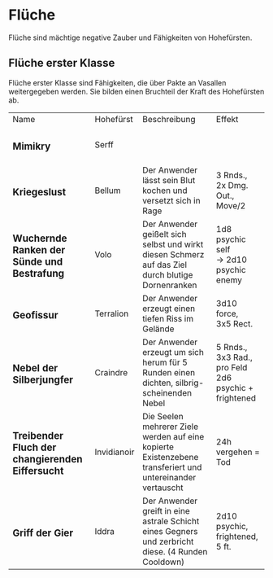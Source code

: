 # Flüche

Flüche sind mächtige negative Zauber und Fähigkeiten von Hohefürsten.

## Flüche erster Klasse

Flüche erster Klasse sind Fähigkeiten, die über Pakte an Vasallen weitergegeben werden. Sie bilden einen Bruchteil der
Kraft des Hohefürsten ab.

<table>
<tr><td>Name</td><td>Hohefürst</td><td>Beschreibung</td><td>Effekt</td></tr>
<tr><td><h3>Mimikry</h3></td><td>Serff</td><td> </td><td> </td></tr>
<tr><td><h3>Kriegeslust</h3></td><td>Bellum</td><td>Der Anwender lässt sein Blut kochen und versetzt sich in Rage</td><td>3 Rnds.,<br/>2x Dmg. Out.,<br/>Move/2</td></tr>
<tr><td><h3>Wuchernde Ranken der Sünde und Bestrafung</h3></td><td>Volo</td><td>Der Anwender geißelt sich selbst und wirkt diesen Schmerz auf das Ziel durch blutige Dornenranken</td><td>1d8 psychic self<br/>-&gt; 2d10 psychic enemy</td></tr>
<tr><td><h3>Geofissur</h3></td><td>Terralion</td><td>Der Anwender erzeugt einen tiefen Riss im Gelände</td><td>3d10 force,<br/>3x5 Rect.</td></tr>
<tr><td><h3>Nebel der Silberjungfer</h3></td><td>Craindre</td><td>Der Anwender erzeugt um sich herum für 5 Runden einen dichten, silbrig-scheinenden Nebel</td><td>5 Rnds.,<br/>3x3 Rad.,<br/>pro Feld 2d6 psychic + frightened</td></tr>
<tr><td><h3>Treibender Fluch der changierenden Eiffersucht</h3></td><td>Invidianoir</td><td>Die Seelen mehrerer Ziele werden auf eine kopierte Existenzebene transferiert und untereinander vertauscht</td><td>24h vergehen = Tod</td></tr>
<tr><td><h3>Griff der Gier</h3></td><td>Iddra</td><td>Der Anwender greift in eine astrale Schicht eines Gegners und zerbricht diese. (4 Runden Cooldown)</td><td>2d10 psychic, frightened, 5 ft.</td></tr>
</table>